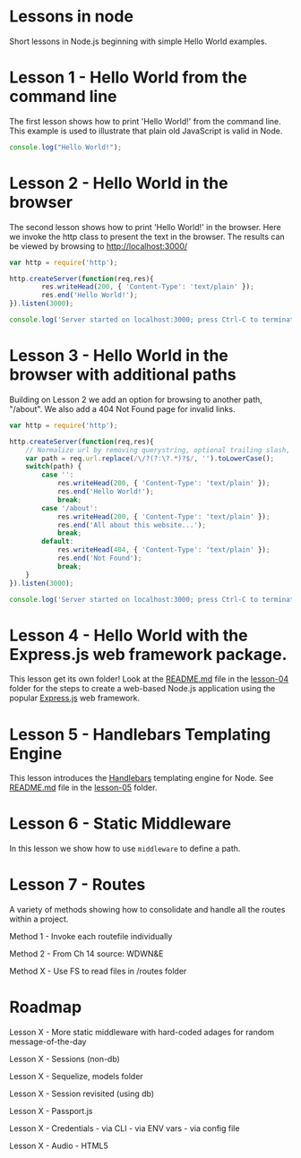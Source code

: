 # Lessons in node
Short lessons in Node.js beginning with simple Hello World examples.

# Lesson 1 - Hello World from the command line
The first lesson shows how to print 'Hello World!' from the command line. 
This example is used to illustrate that plain old JavaScript is valid in Node.

```javascript
console.log("Hello World!");
```

# Lesson 2 - Hello World in the browser
The second lesson shows how to print 'Hello World!' in the browser. 
Here we invoke the http class to present the text in the browser.
The results can be viewed by browsing to [http://localhost:3000/](http://localhost:3000/)

```javascript
var http = require('http');

http.createServer(function(req,res){
        res.writeHead(200, { 'Content-Type': 'text/plain' });
        res.end('Hello World!');
}).listen(3000);

console.log('Server started on localhost:3000; press Ctrl-C to terminate....');
```

# Lesson 3 - Hello World in the browser with additional paths
Building on Lesson 2 we add an option for browsing to another path, "/about".
We also add a 404 Not Found page for invalid links.
```javascript
var http = require('http');

http.createServer(function(req,res){
	// Normalize url by removing querystring, optional trailing slash, and making it lowercase.
	var path = req.url.replace(/\/?(?:\?.*)?$/, '').toLowerCase();
	switch(path) {
		case '':
			res.writeHead(200, { 'Content-Type': 'text/plain' });
			res.end('Hello World!');
			break;
		case '/about':
			res.writeHead(200, { 'Content-Type': 'text/plain' });
			res.end('All about this website...');
			break;
		default:
			res.writeHead(404, { 'Content-Type': 'text/plain' });
			res.end('Not Found');
			break;
	}
}).listen(3000);

console.log('Server started on localhost:3000; press Ctrl-C to terminate....');
```


# Lesson 4 - Hello World with the Express.js web framework package.

This lesson get its own folder! Look at the [README.md](./lesson-04/README.md) file in the [lesson-04](./lesson-04) folder for the steps to create a web-based Node.js application using the popular [Express.js](https://expressjs.com/) web framework.


# Lesson 5 - Handlebars Templating Engine

This lesson introduces the [Handlebars](http://handlebarsjs.com) templating engine for Node. See [README.md](./lesson-05/README.md) file in the [lesson-05](./lesson-05) folder.


# Lesson 6 - Static Middleware

In this lesson we show how to use `middleware` to define a path.

# Lesson 7 - Routes

A variety of methods showing how to consolidate and handle all the routes within a project.


Method 1 - Invoke each routefile individually

Method 2 - From Ch 14 source: WDWN&E

Method X - Use FS to read files in /routes folder

# Roadmap

Lesson X - More static middleware with hard-coded adages for random message-of-the-day

Lesson X - Sessions (non-db)

Lesson X - Sequelize, models folder

Lesson X - Session revisited (using db)

Lesson X - Passport.js

Lesson X - Credentials
		- via CLI
		- via ENV vars
		- via config file

Lesson X - Audio
		- HTML5 <audio> tag
		- JavaScript audio commands
		- File formats
		- Working with iOS
		- Audio sprites
